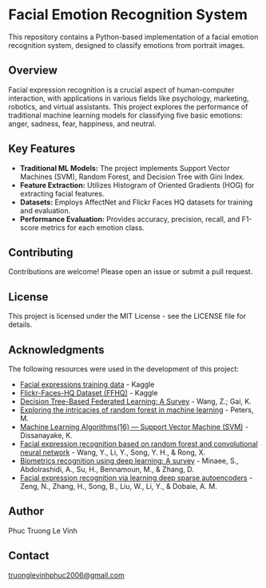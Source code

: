 # Facial Emotion Recognition System

This repository contains a Python-based implementation of a facial emotion recognition system, designed to classify emotions from portrait images.

## Overview

Facial expression recognition is a crucial aspect of human-computer interaction, with applications in various fields like psychology, marketing, robotics, and virtual assistants. This project explores the performance of traditional machine learning models for classifying five basic emotions: anger, sadness, fear, happiness, and neutral.

## Key Features

-   **Traditional ML Models:** The project implements Support Vector Machines (SVM), Random Forest, and Decision Tree with Gini Index.
-   **Feature Extraction:** Utilizes Histogram of Oriented Gradients (HOG) for extracting facial features.
-   **Datasets:** Employs AffectNet and Flickr Faces HQ datasets for training and evaluation.
-   **Performance Evaluation:** Provides accuracy, precision, recall, and F1-score metrics for each emotion class.

## Contributing

Contributions are welcome! Please open an issue or submit a pull request.

## License

This project is licensed under the MIT License - see the LICENSE file for details.

## Acknowledgments

The following resources were used in the development of this project:

-   [Facial expressions training data](https://www.kaggle.com/datasets/noamsegal/affectnet-training-data) - Kaggle
-   [Flickr-Faces-HQ Dataset (FFHQ)](https://www.kaggle.com/datasets/arnaud58/flickrfaceshq-dataset-ffhq) - Kaggle
-   [Decision Tree-Based Federated Learning: A Survey](https://doi.org/10.3390/blockchains2010003) - Wang, Z.; Gai, K.
-   [Exploring the intricacies of random forest in machine learning](https://medium.com/data-analytics-magazine/exploring-the-intricacies-of-random-forest-in-machine-learning-4ee23ad465dc) - Peters, M.
-   [Machine Learning Algorithms(16) — Support Vector Machine (SVM)](https://medium.com/towardsdev/machine-learning-algorithms-16-support-vector-machine-svm-878c2e1d024f) - Dissanayake, K.
-   [Facial expression recognition based on random forest and convolutional neural network](https://doi.org/10.3390/info10120375) - Wang, Y., Li, Y., Song, Y. H., \& Rong, X.
-   [Biometrics recognition using deep learning: A survey](https://doi.org/10.1016/j.patcog.2021.108245) - Minaee, S., Abdolrashidi, A., Su, H., Bennamoun, M., \& Zhang, D.
-   [Facial expression recognition via learning deep sparse autoencoders](https://doi.org/10.1016/j.neucom.2017.08.043) - Zeng, N., Zhang, H., Song, B., Liu, W., Li, Y., \& Dobaie, A. M.

## Author

Phuc Truong Le Vinh

## Contact

truonglevinhphuc2006@gmail.com
